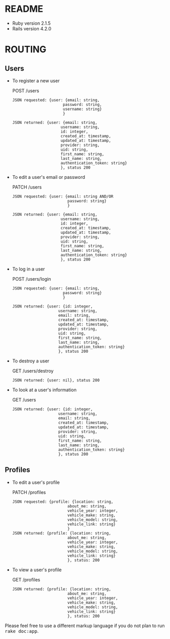 README
=====

* Ruby version
  2.1.5
* Rails version
  4.2.0


ROUTING
=====

Users
-----
  
* To register a new user

  POST /users
  
      JSON requested: {user: {email: string,
                            password: string,
                            username: string}
                            }
                            
      JSON returned: {user: {email: string,
                           username: string,
                           id: integer,
                           created_at: timestamp,
                           updated_at: timestamp,
                           provider: string,
                           uid: string,
                           first_name: string,
                           last_name: string,
                           authentication_token: string}
                           }, status 200
                           
                           
* To edit a user's email or password

  PATCH /users
  
      JSON requested: {user: {email: string AND/OR
                              password: string}
                              }
      
      JSON returned: {user: {email: string,
                           username: string,
                           id: integer,
                           created_at: timestamp,
                           updated_at: timestamp,
                           provider: string,
                           uid: string,
                           first_name: string,
                           last_name: string,
                           authentication_token: string}
                           }, status 200
                           
                           
* To log in a user

  POST /users/login
  
      JSON requested: {user: {email: string,
                            password: string}
                            }
    
      JSON returned: {user: {id: integer,
                          username: string,
                          email: string,
                          created_at: timestamp,
                          updated_at: timestamp,
                          provider: string,
                          uid: string,
                          first_name: string,
                          last_name: string,
                          authentication_token: string}
                          }, status 200
                            
* To destroy a user

  GET /users/destroy
  
      JSON returned: {user: nil}, status 200
    
* To look at a user's information

  GET /users
  
      JSON returned: {user: {id: integer,
                          username: string,
                          email: string,
                          created_at: timestamp,
                          updated_at: timestamp,
                          provider: string,
                          uid: string,
                          first_name: string,
                          last_name: string,
                          authentication_token: string}
                          }, status 200
    
Profiles
-----

* To edit a user's profile

  PATCH /profiles
  
      JSON requested: {profile: {location: string,
                              about_me: string,
                              vehicle_year: integer,
                              vehicle_make: string,
                              vehicle_model: string,
                              vehicle_link: string}
                              }
      JSON returned: {profile: {location: string,
                              about_me: string,
                              vehicle_year: integer,
                              vehicle_make: string,
                              vehicle_model: string,
                              vehicle_link: string}
                              }, status: 200
                              
* To view a user's profile

  GET /profiles
  
      JSON returned: {profile: {location: string,
                              about_me: string,
                              vehicle_year: integer,
                              vehicle_make: string,
                              vehicle_model: string,
                              vehicle_link: string}
                              }, status: 200  
                              

                           
                          





Please feel free to use a different markup language if you do not plan to run
<tt>rake doc:app</tt>.
